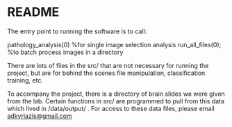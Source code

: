 # README #

The entry point to running the software is to call:

pathology_analysis(0) %for single image selection analysis
run_all_files(0); %to batch process images in a directory

There are lots of files in the src/ that are not necessary for running
the project, but are for behind the scenes file manipulation, classification
training, etc. 

To accompany the project, there is a directory of brain slides we were given
from the lab. Certain functions in src/ are programmed to pull from this data
which lived in /data/output/ . For access to these data files, please email
adkyriazis@gmail.com